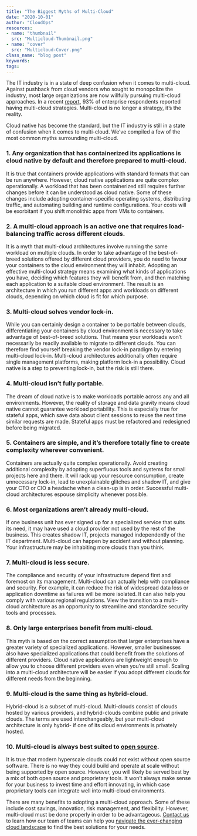 ```yaml
---
title: "The Biggest Myths of Multi-Cloud"
date: "2020-10-01"
author: "CloudOps"
resources:
- name: "thumbnail"
  src: "Multicloud-Thumbnail.png"
- name: "cover"
  src: "Multicloud-Cover.png"
class_name: "blog post"
keywords:
tags:
---
```


<p>The IT industry is in a state of deep confusion when it comes to multi-cloud. Against pushback from cloud vendors who sought to monopolize the industry, most large organizations are now willfully pursuing multi-cloud approaches. In a recent <a href="https://info.flexera.com/SLO-CM-REPORT-State-of-the-Cloud-2020">report</a>, 93% of enterprise respondents reported having multi-cloud strategies. Multi-cloud is no longer a strategy, it’s the reality.</p>

<p>Cloud native has become the standard, but the IT industry is still in a state of confusion when it comes to multi-cloud. We’ve compiled a few of the most common myths surrounding multi-cloud.</p>

<h3>1. Any organization that has containerized its applications is cloud native by default and therefore prepared to multi-cloud.</h3>

<p>It is true that containers provide applications with standard formats that can be run anywhere. However, cloud native applications are quite complex operationally. A workload that has been containerized still requires further changes before it can be understood as cloud native. Some of these changes include adopting container-specific operating systems, distributing traffic, and automating building and runtime configurations. Your costs will be exorbitant if you shift monolithic apps from VMs to containers.</p>

<h3>2. A multi-cloud approach is an active one that requires load-balancing traffic across different clouds.</h3>

<p>It is a myth that multi-cloud architectures involve running the same workload on multiple clouds. In order to take advantage of the best-of-breed solutions offered by different cloud providers, you do need to favour your containers to the cloud environment they will inhabit. Adopting an effective multi-cloud strategy means examining what kinds of applications you have, deciding which features they will benefit from, and then matching each application to a suitable cloud environment. The result is an architecture in which you run different apps and workloads on different clouds, depending on which cloud is fit for which purpose.</p>

<h3>3. Multi-cloud solves vendor lock-in.</h3>

<p>While you can certainly design a container to be portable between clouds, differentiating your containers by cloud environment is necessary to take advantage of best-of-breed solutions. That means your workloads won’t necessarily be readily available to migrate to different clouds. You can therefore find yourself breaking the vendor lock-in paradigm by entering multi-cloud lock-in. Multi-cloud architectures additionally often require single management platforms, making platform lock-in a possibility. Cloud native is a step to preventing lock-in, but the risk is still there.</p>

<h3>4. Multi-cloud isn’t fully portable.</h3>

<p>The dream of cloud native is to make workloads portable across any and all environments. However, the reality of storage and data gravity means cloud native cannot guarantee workload portability. This is especially true for stateful apps, which save data about client sessions to reuse the next time similar requests are made. Stateful apps must be refactored and redesigned before being migrated.</p>

<h3>5. Containers are simple, and it’s therefore totally fine to create complexity wherever convenient.</h3>

<p>Containers are actually quite complex operationally. Avoid creating additional complexity by adopting superfluous tools and systems for small projects here and there. It will rack up your resource consumption, create unnecessary lock-in, lead to unexplainable glitches and shadow IT, and give your CTO or CIO a headache when a clean-up is in order. Successful multi-cloud architectures espouse simplicity whenever possible.</p>

<h3>6. Most organizations aren’t already multi-cloud.</h3>

<p>If one business unit has ever signed up for a specialized service that suits its need, it may have used a cloud provider not used by the rest of the business. This creates shadow IT, projects managed independently of the IT department. Multi-cloud can happen by accident and without planning. Your infrastructure may be inhabiting more clouds than you think.</p>

<h3>7. Multi-cloud is less secure.</h3>

<p>The compliance and security of your infrastructure depend first and foremost on its management. Multi-cloud can actually help with compliance and security. For example, it can reduce the risk of widespread data loss or application downtime as failures will be more isolated. It can also help you comply with various regional regulations. View the transition to a multi-cloud architecture as an opportunity to streamline and standardize security tools and processes.</p>

<h3>8. Only large enterprises benefit from multi-cloud.</h3>

<p>This myth is based on the correct assumption that larger enterprises have a greater variety of specialized applications. However, smaller businesses also have specialized applications that could benefit from the solutions of different providers. Cloud native applications are lightweight enough to allow you to choose different providers even when you’re still small. Scaling into a multi-cloud architecture will be easier if you adopt different clouds for different needs from the beginning.</p>

<h3>9. Multi-cloud is the same thing as hybrid-cloud.</h3>

<p>Hybrid-cloud is a subset of multi-cloud. Multi-clouds consist of clouds hosted by various providers, and hybrid-clouds combine public and private clouds. The terms are used interchangeably, but your multi-cloud architecture is only hybrid- if one of its cloud environments is privately hosted.</p>

<h3>10. Multi-cloud is always best suited to <a href="https://www.cloudops.com/blog/how-open-source-enables-us-to-own-our-destiny-in-the-clouds/">open source</a>.</h3>

<p>It is true that modern hyperscale clouds could not exist without open source software. There is no way they could build and operate at scale without being supported by open source. However, you will likely be served best by a mix of both open source and proprietary tools. It won’t always make sense for your business to invest time and effort innovating, in which case proprietary tools can integrate well into multi-cloud environments.</p>

<p>There are many benefits to adopting a multi-cloud approach. Some of these include cost savings, innovation, risk management, and flexibility. However, multi-cloud must be done properly in order to be advantageous. <a href="https://www.cloudops.com/contact-us/">Contact us</a> to learn how our team of teams can help you <a href="https://www.cloudops.com/blog/navigating-the-cloud-native-landscape-with-cloudops/">navigate the ever-changing cloud landscape</a> to find the best solutions for your needs.</p>